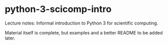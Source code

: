 # python-3-scicomp-intro

Lecture notes: Informal introduction to Python 3 for scientific computing.

Material itself is complete, but examples and a better README to be added later.
